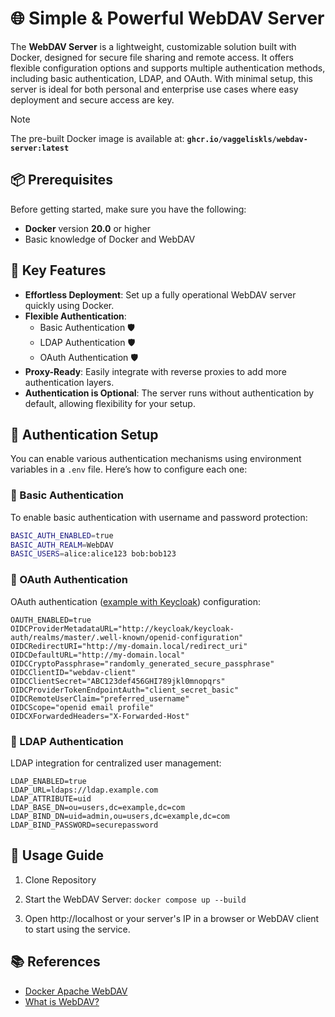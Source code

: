 # 🌐 Simple & Powerful WebDAV Server

The **WebDAV Server** is a lightweight, customizable solution built with Docker, designed for secure file sharing and remote access. It offers flexible configuration options and supports multiple authentication methods, including basic authentication, LDAP, and OAuth. With minimal setup, this server is ideal for both personal and enterprise use cases where easy deployment and secure access are key.


> [!NOTE]
> The pre-built Docker image is available at:  **`ghcr.io/vaggeliskls/webdav-server:latest`**

## 📦 Prerequisites

Before getting started, make sure you have the following:

- **Docker** version **20.0** or higher
- Basic knowledge of Docker and WebDAV

## 🚀 Key Features

- **Effortless Deployment**: Set up a fully operational WebDAV server quickly using Docker.
- **Flexible Authentication**:
  - Basic Authentication 🛡️
  - LDAP Authentication 🛡️
  - OAuth Authentication 🛡️
- **Proxy-Ready**: Easily integrate with reverse proxies to add more authentication layers.
- **Authentication is Optional**: The server runs without authentication by default, allowing flexibility for your setup.

## 🔧 Authentication Setup

You can enable various authentication mechanisms using environment variables in a `.env` file. Here’s how to configure each one:

### 🔐 Basic Authentication

To enable basic authentication with username and password protection:

```bash
BASIC_AUTH_ENABLED=true
BASIC_AUTH_REALM=WebDAV
BASIC_USERS=alice:alice123 bob:bob123
```

### 🔐 OAuth Authentication
OAuth authentication ([example with Keycloak](https://github.com/vaggeliskls/devops-docker-projects/tree/main/charts/keycloak-webdav)) configuration:
```
OAUTH_ENABLED=true
OIDCProviderMetadataURL="http://keycloak/keycloak-auth/realms/master/.well-known/openid-configuration"
OIDCRedirectURI="http://my-domain.local/redirect_uri"
OIDCDefaultURL="http://my-domain.local"
OIDCCryptoPassphrase="randomly_generated_secure_passphrase"
OIDCClientID="webdav-client"
OIDCClientSecret="ABC123def456GHI789jkl0mnopqrs"
OIDCProviderTokenEndpointAuth="client_secret_basic"
OIDCRemoteUserClaim="preferred_username"
OIDCScope="openid email profile"
OIDCXForwardedHeaders="X-Forwarded-Host"
```

### 🔐 LDAP Authentication
LDAP integration for centralized user management:
```
LDAP_ENABLED=true
LDAP_URL=ldaps://ldap.example.com
LDAP_ATTRIBUTE=uid
LDAP_BASE_DN=ou=users,dc=example,dc=com
LDAP_BIND_DN=uid=admin,ou=users,dc=example,dc=com
LDAP_BIND_PASSWORD=securepassword
```

## 📖 Usage Guide

1. Clone Repository

2. Start the WebDAV Server: `docker compose up --build`

3. Open http://localhost or your server's IP in a browser or WebDAV client to start using the service.


## 📚 References

- [Docker Apache WebDAV](https://github.com/mgutt/docker-apachewebdav)
- [What is WebDAV?](https://www.jscape.com/blog/what-is-webdav)